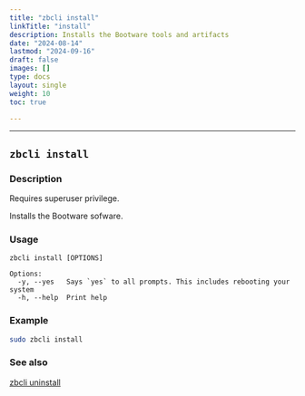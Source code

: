 ```yaml
---
title: "zbcli install"
linkTitle: "install"
description: Installs the Bootware tools and artifacts
date: "2024-08-14"
lastmod: "2024-09-16"
draft: false
images: []
type: docs
layout: single
weight: 10
toc: true

---
```


-----

## `zbcli install`

### Description

Requires superuser privilege.  

Installs the Bootware sofware. 

### Usage

```
zbcli install [OPTIONS]

Options:
  -y, --yes   Says `yes` to all prompts. This includes rebooting your system
  -h, --help  Print help
```

### Example

```bash
sudo zbcli install
```

### See also

[zbcli uninstall](../uninstall)

